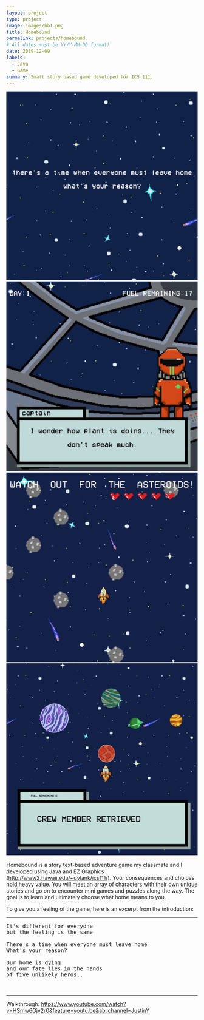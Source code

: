 ```yaml
---
layout: project
type: project
image: images/hb1.png
title: Homebound
permalink: projects/homebound
# All dates must be YYYY-MM-DD format!
date: 2019-12-09
labels:
  - Java
  - Game
summary: Small story based game developed for ICS 111.
---
```


<div class="ui small rounded images">
  <img class="ui image" src="../images/hb6.png">
  <img class="ui image" src="../images/hb5.png">
  <img class="ui image" src="../images/hb4.png">
  <img class="ui image" src="../images/hb3.png">
</div>

Homebound is a story text-based adventure game my classmate and I developed using Java and EZ Graphics (http://www2.hawaii.edu/~dylank/ics111/). Your consequences and choices hold heavy value. You will meet an array of characters with their own unique stories and go on to encounter mini games and puzzles along the way. The goal is to learn and ultimately choose what home means to you.

To give you a feeling of the game, here is an excerpt from the introduction:

<hr>

<pre>
It's different for everyone
but the feeling is the same

There's a time when everyone must leave home
What's your reason?

Our home is dying 
and our fate lies in the hands 
of five unlikely heros..


</pre>

<hr>

Walkthrough: https://www.youtube.com/watch?v=HSmw6Gjv2r0&feature=youtu.be&ab_channel=JustinY




